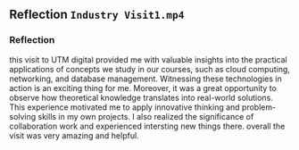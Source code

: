## Reflection `Industry Visit1.mp4`

### Reflection
this visit to UTM digital provided me with valuable insights into the practical applications
of concepts we study in our courses, such as cloud computing, networking, and database management.
Witnessing these technologies in action is an exciting thing for me.
Moreover, it was a great opportunity to observe how theoretical knowledge translates into real-world solutions.
This experience motivated me to apply innovative thinking and problem-solving skills in my own projects.
I also realized the significance of collaboration work and experienced intersting new things there.
overall the visit was very amazing and helpful.
